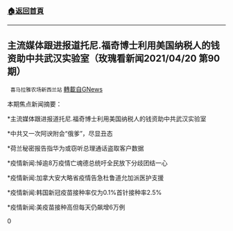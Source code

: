 ###  [:house:返回首頁](https://github.com/ourhimalayas/txt)
---

## 主流媒体跟进报道托尼.福奇博士利用美国纳税人的钱资助中共武汉实验室（玫瑰看新闻2021/04/20 第90期）
` 喜马拉雅农场新西兰站` [轉載自GNews](https://gnews.org/zh-hans/1122993/)

本期焦点新闻摘要：

\*主流媒体跟进报道托尼.福奇博士利用美国纳税人的钱资助中共武汉实验室

\*中共又一次阿谀附会“俄爹”，尽显丑态

\*荷兰秘密报告指华为或窃听总理通话盗取客户数据

\*疫情新闻:悼逾8万疫情亡魂德总统吁全民放下分歧团结一心

\*疫情新闻:加拿大安大略省疫情告急杜鲁道允加派医护支援

\*疫情新闻:韩国新冠疫苗接种率仅为0.1%首针接种率2.5%

\*疫情新闻:美疫苗接种高但每天仍飙增6万例

0
